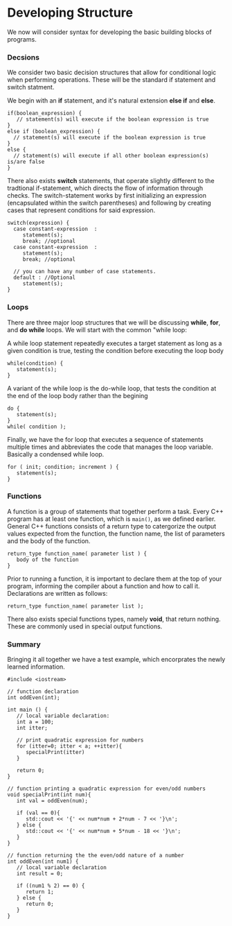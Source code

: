 # Developing Structure
We now will consider syntax for developing the basic building blocks of programs. 
### Decsions
We consider two basic decision structures that allow for conditional logic when performing operations. These will be the standard if statement and switch statment. 

We begin with an **if** statement, and it's natural extension **else if** and **else**.
```
if(boolean_expression) {
   // statement(s) will execute if the boolean expression is true
} 
else if (boolean_expression) {
  // statement(s) will execute if the boolean expression is true
} 
else {
  // statement(s) will execute if all other boolean expression(s) is/are false
}
```
There also exists **switch** statements, that operate slightly different to the tradtional if-statement, which directs the flow of information through checks. The switch-statement works by first initializing an expression (encapsulated within the switch parentheses) and following by creating cases that represent conditions for said expression.   
 ```
 switch(expression) {
   case constant-expression  :
      statement(s);
      break; //optional
   case constant-expression  :
      statement(s);
      break; //optional
  
   // you can have any number of case statements.
   default : //Optional
      statement(s);
}
```
### Loops 
There are three major loop structures that we will be discussing **while**, **for**, and **do while** loops. We will start with the common "while loop:

A while loop statement repeatedly executes a target statement as long as a given condition is true, testing the condition before executing the loop body
```
while(condition) {
   statement(s);
}
```
A variant of the while loop is the do-while loop, that tests the condition at the end of the loop body rather than the begining 
```
do {
   statement(s);
} 
while( condition );
```
Finally, we have the for loop that executes a sequence of statements multiple times and abbreviates the code that manages the loop variable. Basically a condensed while loop.
```
for ( init; condition; increment ) {
   statement(s);
}
```
### Functions
A function is a group of statements that together perform a task. Every C++ program has at least one function, which is `main()`, as we defined earlier. General C++ functions consists of a return type to catergorize the output values expected from the function, the function name, the list of parameters and the body of the function. 
```
return_type function_name( parameter list ) {
   body of the function
}
```
Prior to running a function, it is important to declare them at the top of your program, informing the compiler about a function and how to call it. Declarations are written as follows:
```
return_type function_name( parameter list );
```
There also exists special functions types, namely **void**, that return nothing. These are commonly used in special output functions.

### Summary
Bringing it all together we have a test example, which encorprates the newly learned information.
```
#include <iostream>
 
// function declaration
int oddEven(int);
 
int main () {
   // local variable declaration:
   int a = 100;
   int itter;
 
   // print quadratic expression for numbers
   for (itter=0; itter < a; ++itter){
      specialPrint(itter)
   }
 
   return 0;
}

// function printing a quadratic expression for even/odd numbers
void specialPrint(int num){
   int val = oddEven(num);
   
   if (val == 0){
      std::cout << '{' << num*num + 2*num - 7 << '}\n';
   } else {
      std::cout << '{' << num*num + 5*num - 18 << '}\n';
   }
}

// function returning the the even/odd nature of a number
int oddEven(int num1) {
   // local variable declaration
   int result = 0;
 
   if ((num1 % 2) == 0) {
      return 1;
   } else {
      return 0;
   } 
}
```
